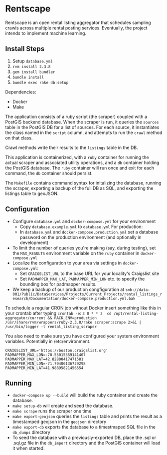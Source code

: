 # Rentscape

Rentscape is an open rental listing aggregator that schedules sampling crawls across multiple rental posting services. Eventually, the project intends to implement machine learning.

## Install Steps

1. Setup `database.yml`
2. `rvm install 2.3.8`
3. `gem install bundler`
4. `bundle install`
5. `bundle exec rake db:setup`

Dependencies:
- Docker
- Make

The application consists of a ruby script (the scraper) coupled with a PostGIS backend database. When the scraper is run, it queries the `sources` table in the PostGIS DB for a list of sources. For each source, it instantiates the class named in the `script` column, and attempts to run the `crawl` method on that class.

Crawl methods write their results to the `listings` table in the DB.

This application is containerized, with a `ruby` container for running the actual scraper and associated utility operations, and a `db` container holding the PostGIS database. The `ruby` container will run once and exit for each command, the `db` container should persist.

The `Makefile` contains command syntax for initalizing the database, running the scraper, exporting a backup of the full DB as SQL, and exporting the listings table to geoJSON.

Configuration
---
- Configure `database.yml` and `docker-compose.yml` for your environment
    - Copy `database.example.yml` to `database.yml`
For production:
    - In `database.yml` and `docker-compose.production.yml` set a database password on the production environment (and optionally in development)
- To limit the number of queries you're making (say, during testing), set the `MAX_RESULTS` environment variable on the `ruby`
container in `docker-compose.yml`
- Localize the configuration to your area via settings in `docker-compose.yml`:
    - Set `CRAIGSLIST_URL` to the base URL for your locality's Craigslist site
    - Set `PADMAPPER_MAX_LAT`, `PADMAPPER_MIN_LON` etc. to specify the bounding box for padmapper results.
- We keep a backup of our production congfiguration at `smb://data-001/Public/DataServices/Projects/Current_Projects/rental_listings_research/Documentation/docker-compose.production.yml.bak`

To schedule a regular CRON job without Docker insert something like this in your crontab after typing `crontab -e`:
`3 0 * * 3  cd /opt/rental-listing-aggregator/current && RACK_ENV=production /usr/share/rvm/wrappers/ruby-2.3.8/rake scraper:scrape 2>&1 | /usr/bin/logger -t rental_listing_scraper`

You also need to make sure you have configured your system environment variables. Potentially in /etc/environment.

```
CRAIGSLIST_URL='https://boston.craigslist.org'
PADMAPPER_MAX_LON=-70.55015359141407
PADMAPPER_MAX_LAT=42.82800417471581
PADMAPPER_MIN_LON=-71.70406136729298
PADMAPPER_MIN_LAT=41.98895821456554
```

Running
---

- `docker-compose up --build` will build the ruby container and create the database.
- `make setup-db` will create and seed the database.
- `make scrape` runs the scraper one time
- `make export-geojson` queries the `listings` table and prints the result as a timestamped geojson in the `geojson` directory
- `make export-db` exports the database to a timestmaped SQL file in the `db_dumps` directory
- To seed the database with a previously-exported DB, place the .sql or .sql.gz file in the `db_import` directory and the PostGIS container will load it when started.
